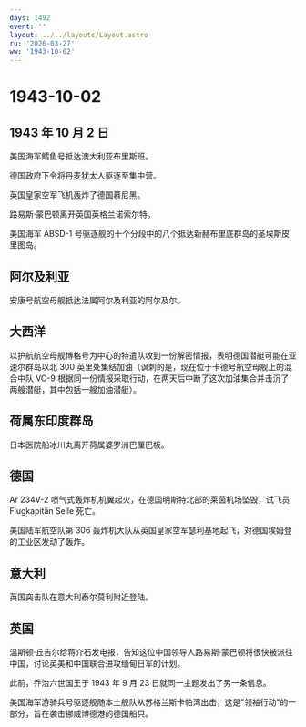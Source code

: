 ```yaml
---
days: 1492
event: ''
layout: ../../layouts/Layout.astro
ru: '2026-03-27'
ww: '1943-10-02'
---
```


# 1943-10-02

## 1943 年 10 月 2 日

美国海军鳕鱼号抵达澳大利亚布里斯班。

德国政府下令将丹麦犹太人驱逐至集中营。

英国皇家空军飞机轰炸了德国慕尼黑。

路易斯·蒙巴顿离开英国英格兰诺索尔特。

美国海军 ABSD-1
号驱逐舰的十个分段中的八个抵达新赫布里底群岛的圣埃斯皮里图岛。

## 阿尔及利亚

安康号航空母舰抵达法属阿尔及利亚的阿尔及尔。

## 大西洋

以护航航空母舰博格号为中心的特遣队收到一份解密情报，表明德国潜艇可能在亚速尔群岛以北
300 英里处集结加油（讽刺的是，现在位于卡德号航空母舰上的混合中队 VC-9
根据同一份情报采取行动，在两天后中断了这次加油集合并击沉了两艘潜艇，其中包括一艘加油潜艇）。

## 荷属东印度群岛

日本医院船冰川丸离开荷属婆罗洲巴厘巴板。

## 德国

Ar 234V-2 喷气式轰炸机机翼起火，在德国明斯特北部的莱茵机场坠毁，试飞员
Flugkapitän Selle 死亡。

美国陆军航空队第 306
轰炸机大队从英国皇家空军瑟利基地起飞，对德国埃姆登的工业区发动了轰炸。

## 意大利

英国突击队在意大利泰尔莫利附近登陆。

## 英国

温斯顿·丘吉尔给蒋介石发电报，告知这位中国领导人路易斯·蒙巴顿将很快被派往中国，讨论英美和中国联合进攻缅甸日军的计划。

此前，乔治六世国王于 1943 年 9 月 23 日就同一主题发出了另一条信息。

美国海军游骑兵号驱逐舰随本土舰队从苏格兰斯卡帕湾出击，这是"领袖行动"的一部分，旨在袭击挪威博德港的德国船只。